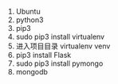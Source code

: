 1. Ubuntu
2. python3
3. pip3
4. sudo pip3 install virtualenv
5. 进入项目目录 virtualenv venv
6. pip3 install Flask
7. sudo pip3 install pymongo
8. mongodb